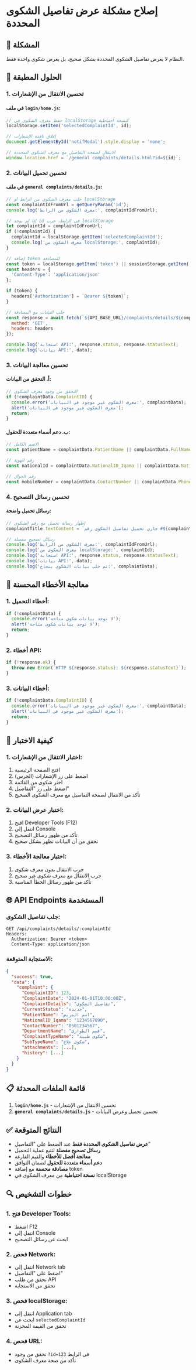 # إصلاح مشكلة عرض تفاصيل الشكوى المحددة

## 🎯 المشكلة
النظام لا يعرض تفاصيل الشكوى المحددة بشكل صحيح، بل يعرض شكوى واحدة فقط.

## 🔧 الحلول المطبقة

### 1. تحسين الانتقال من الإشعارات

#### **في ملف `login/home.js`:**
```javascript
// حفظ معرف الشكوى في localStorage كنسخة احتياطية
localStorage.setItem('selectedComplaintId', id);

// إغلاق نافذة الإشعارات
document.getElementById('notifModal').style.display = 'none';

// الانتقال لصفحة التفاصيل مع معرف الشكوى المحددة
window.location.href = `/general complaints/details.html?id=${id}`;
```

### 2. تحسين تحميل البيانات

#### **في ملف `general complaints/details.js`:**
```javascript
// جلب معرف الشكوى من الرابط أو localStorage
const complaintIdFromUrl = getQueryParam('id');
console.log('معرف الشكوى من الرابط:', complaintIdFromUrl);

// إذا لم يوجد id في الرابط، جرب localStorage
let complaintId = complaintIdFromUrl;
if (!complaintId) {
  complaintId = localStorage.getItem('selectedComplaintId');
  console.log('معرف الشكوى من localStorage:', complaintId);
}

// إضافة token للمصادقة
const token = localStorage.getItem('token') || sessionStorage.getItem('token');
const headers = {
  'Content-Type': 'application/json'
};

if (token) {
  headers['Authorization'] = `Bearer ${token}`;
}

// جلب البيانات مع المصادقة
const response = await fetch(`${API_BASE_URL}/complaints/details/${complaintId}`, {
  method: 'GET',
  headers: headers
});

console.log('استجابة API:', response.status, response.statusText);
console.log('بيانات API:', data);
```

### 3. تحسين معالجة البيانات

#### **أ. التحقق من البيانات:**
```javascript
// التحقق من وجود معرف الشكوى
if (!complaintData.ComplaintID) {
  console.error('معرف الشكوى غير موجود في البيانات:', complaintData);
  alert('معرف الشكوى غير موجود في البيانات');
  return;
}
```

#### **ب. دعم أسماء متعددة للحقول:**
```javascript
// الاسم الكامل
const patientName = complaintData.PatientName || complaintData.FullName || complaintData.Name || 'غير محدد';

// رقم الهوية
const nationalId = complaintData.NationalID_Iqama || complaintData.NationalID || complaintData.IDNumber || 'غير محدد';

// رقم الجوال
const mobileNumber = complaintData.ContactNumber || complaintData.PhoneNumber || complaintData.MobileNumber || 'غير محدد';
```

### 4. تحسين رسائل التصحيح

#### **رسائل تحميل واضحة:**
```javascript
// إظهار رسالة تحميل مع رقم الشكوى
complaintTitle.textContent = `جاري تحميل تفاصيل الشكوى رقم #${complaintId}...`;

// رسائل تصحيح مفصلة
console.log('معرف الشكوى من الرابط:', complaintIdFromUrl);
console.log('معرف الشكوى من localStorage:', complaintId);
console.log('استجابة API:', response.status, response.statusText);
console.log('بيانات API:', data);
console.log('تم جلب بيانات الشكوى بنجاح:', complaintData);
```

## 🚨 معالجة الأخطاء المحسنة

### 1. أخطاء التحميل:
```javascript
if (!complaintData) {
  console.error('لا توجد بيانات شكوى متاحة');
  alert('لا توجد بيانات شكوى متاحة');
  return;
}
```

### 2. أخطاء API:
```javascript
if (!response.ok) {
  throw new Error(`HTTP ${response.status}: ${response.statusText}`);
}
```

### 3. أخطاء البيانات:
```javascript
if (!complaintData.ComplaintID) {
  console.error('معرف الشكوى غير موجود في البيانات:', complaintData);
  alert('معرف الشكوى غير موجود في البيانات');
  return;
}
```

## 📱 كيفية الاختبار

### 1. اختبار الانتقال من الإشعارات:
1. افتح الصفحة الرئيسية
2. اضغط على زر الإشعارات (الجرس)
3. اختر شكوى من القائمة
4. اضغط على زر "التفاصيل"
5. تأكد من الانتقال لصفحة التفاصيل مع معرف الشكوى الصحيح

### 2. اختبار عرض البيانات:
1. افتح Developer Tools (F12)
2. انتقل إلى Console
3. تأكد من ظهور رسائل التصحيح
4. تحقق من أن البيانات تظهر بشكل صحيح

### 3. اختبار معالجة الأخطاء:
1. جرب الانتقال بدون معرف شكوى
2. جرب الانتقال مع معرف شكوى غير صحيح
3. تأكد من ظهور رسائل الخطأ المناسبة

## 🌐 API Endpoints المستخدمة

### جلب تفاصيل الشكوى:
```
GET /api/complaints/details/:complaintId
Headers:
  Authorization: Bearer <token>
  Content-Type: application/json
```

### الاستجابة المتوقعة:
```json
{
  "success": true,
  "data": {
    "complaint": {
      "ComplaintID": 123,
      "ComplaintDate": "2024-01-01T10:00:00Z",
      "ComplaintDetails": "تفاصيل الشكوى",
      "CurrentStatus": "جديدة",
      "PatientName": "اسم المريض",
      "NationalID_Iqama": "1234567890",
      "ContactNumber": "0501234567",
      "DepartmentName": "قسم الطوارئ",
      "ComplaintTypeName": "شكوى طبية",
      "SubTypeName": "شكوى علاج",
      "attachments": [...],
      "history": [...]
    }
  }
}
```

## 📋 قائمة الملفات المحدثة

1. **`login/home.js`** - تحسين الانتقال من الإشعارات
2. **`general complaints/details.js`** - تحسين تحميل وعرض البيانات

## ✅ النتائج المتوقعة

- **عرض تفاصيل الشكوى المحددة فقط** عند الضغط على "التفاصيل"
- **رسائل تصحيح مفصلة** لتتبع عملية التحميل
- **معالجة أفضل للأخطاء** والقيم الفارغة
- **دعم أسماء متعددة للحقول** لضمان التوافق
- **مصادقة محسنة** مع إضافة token
- **نسخة احتياطية** من معرف الشكوى في localStorage

## 🔍 خطوات التشخيص

### 1. فتح Developer Tools:
- اضغط F12
- انتقل إلى Console
- ابحث عن رسائل التصحيح

### 2. فحص Network:
- انتقل إلى Network tab
- اضغط على "التفاصيل"
- تحقق من طلب API
- تحقق من الاستجابة

### 3. فحص localStorage:
- انتقل إلى Application tab
- ابحث عن `selectedComplaintId`
- تحقق من القيمة المخزنة

### 4. فحص URL:
- تحقق من وجود `?id=123` في الرابط
- تأكد من صحة معرف الشكوى
